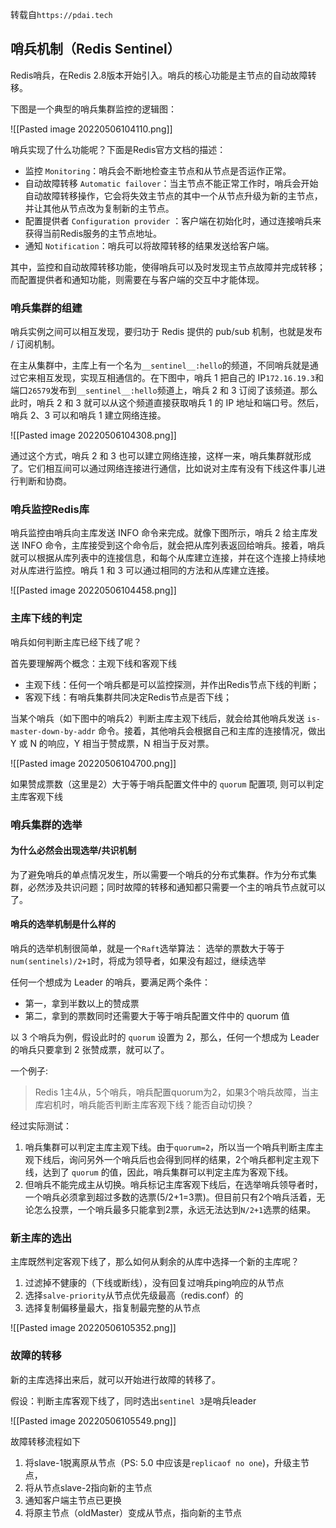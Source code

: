 转载自`https://pdai.tech`

## 哨兵机制（Redis Sentinel）
Redis哨兵，在Redis 2.8版本开始引入。哨兵的核心功能是主节点的自动故障转移。

下图是一个典型的哨兵集群监控的逻辑图：

![[Pasted image 20220506104110.png]]

哨兵实现了什么功能呢？下面是Redis官方文档的描述：
-   监控 `Monitoring`：哨兵会不断地检查主节点和从节点是否运作正常。
-   自动故障转移 `Automatic failover`：当主节点不能正常工作时，哨兵会开始自动故障转移操作，它会将失效主节点的其中一个从节点升级为新的主节点，并让其他从节点改为复制新的主节点。
-   配置提供者 `Configuration provider` ：客户端在初始化时，通过连接哨兵来获得当前Redis服务的主节点地址。
-   通知 `Notification`：哨兵可以将故障转移的结果发送给客户端。

其中，监控和自动故障转移功能，使得哨兵可以及时发现主节点故障并完成转移；而配置提供者和通知功能，则需要在与客户端的交互中才能体现。

### 哨兵集群的组建

哨兵实例之间可以相互发现，要归功于 Redis 提供的 pub/sub 机制，也就是发布 / 订阅机制。

在主从集群中，主库上有一个名为`__sentinel__:hello`的频道，不同哨兵就是通过它来相互发现，实现互相通信的。在下图中，哨兵 1 把自己的 IP`172.16.19.3`和端口`26579`发布到`__sentinel__:hello`频道上，哨兵 2 和 3 订阅了该频道。那么此时，哨兵 2 和 3 就可以从这个频道直接获取哨兵 1 的 IP 地址和端口号。然后，哨兵 2、3 可以和哨兵 1 建立网络连接。

![[Pasted image 20220506104308.png]]

通过这个方式，哨兵 2 和 3 也可以建立网络连接，这样一来，哨兵集群就形成了。它们相互间可以通过网络连接进行通信，比如说对主库有没有下线这件事儿进行判断和协商。

### 哨兵监控Redis库
哨兵监控由哨兵向主库发送 INFO 命令来完成。就像下图所示，哨兵 2 给主库发送 INFO 命令，主库接受到这个命令后，就会把从库列表返回给哨兵。接着，哨兵就可以根据从库列表中的连接信息，和每个从库建立连接，并在这个连接上持续地对从库进行监控。哨兵 1 和 3 可以通过相同的方法和从库建立连接。

![[Pasted image 20220506104458.png]]

### 主库下线的判定
哨兵如何判断主库已经下线了呢？

首先要理解两个概念：主观下线和客观下线
-   主观下线：任何一个哨兵都是可以监控探测，并作出Redis节点下线的判断；
-   客观下线：有哨兵集群共同决定Redis节点是否下线；

当某个哨兵（如下图中的哨兵2）判断主库主观下线后，就会给其他哨兵发送 `is-master-down-by-addr` 命令。接着，其他哨兵会根据自己和主库的连接情况，做出 Y 或 N 的响应，Y 相当于赞成票，N 相当于反对票。

![[Pasted image 20220506104700.png]]

如果赞成票数（这里是2）大于等于哨兵配置文件中的 `quorum` 配置项, 则可以判定主库客观下线

### 哨兵集群的选举
#### 为什么必然会出现选举/共识机制
为了避免哨兵的单点情况发生，所以需要一个哨兵的分布式集群。作为分布式集群，必然涉及共识问题；同时故障的转移和通知都只需要一个主的哨兵节点就可以了。

#### 哨兵的选举机制是什么样的

哨兵的选举机制很简单，就是一个`Raft`选举算法： 选举的票数大于等于`num(sentinels)/2+1`时，将成为领导者，如果没有超过，继续选举

任何一个想成为 Leader 的哨兵，要满足两个条件：
-   第一，拿到半数以上的赞成票
-   第二，拿到的票数同时还需要大于等于哨兵配置文件中的 quorum 值

以 3 个哨兵为例，假设此时的 `quorum` 设置为 2，那么，任何一个想成为 Leader 的哨兵只要拿到 2 张赞成票，就可以了。

一个例子:
> Redis 1主4从，5个哨兵，哨兵配置quorum为2，如果3个哨兵故障，当主库宕机时，哨兵能否判断主库客观下线？能否自动切换？

经过实际测试：

1. 哨兵集群可以判定主库主观下线。由于`quorum=2`，所以当一个哨兵判断主库主观下线后，询问另外一个哨兵后也会得到同样的结果，2个哨兵都判定主观下线，达到了 `quorum` 的值，因此，哨兵集群可以判定主库为客观下线。
2. 但哨兵不能完成主从切换。哨兵标记主库客观下线后，在选举哨兵领导者时，一个哨兵必须拿到超过多数的选票(5/2+1=3票)。但目前只有2个哨兵活着，无论怎么投票，一个哨兵最多只能拿到2票，永远无法达到`N/2+1`选票的结果。

### 新主库的选出
主库既然判定客观下线了，那么如何从剩余的从库中选择一个新的主库呢？
1. 过滤掉不健康的（下线或断线），没有回复过哨兵ping响应的从节点
2. 选择`salve-priority`从节点优先级最高（redis.conf）的
3. 选择复制偏移量最大，指复制最完整的从节点

![[Pasted image 20220506105352.png]]

###  故障的转移

新的主库选择出来后，就可以开始进行故障的转移了。

假设：判断主库客观下线了，同时选出`sentinel 3`是哨兵leader

![[Pasted image 20220506105549.png]]

故障转移流程如下
1. 将slave-1脱离原从节点（PS: 5.0 中应该是`replicaof no one`)，升级主节点，
2. 将从节点slave-2指向新的主节点
3. 通知客户端主节点已更换
4. 将原主节点（oldMaster）变成从节点，指向新的主节点